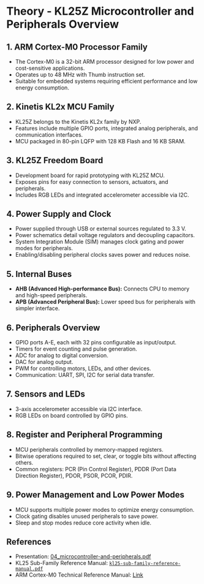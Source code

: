 # Theory - KL25Z Microcontroller and Peripherals Overview

## 1. ARM Cortex-M0 Processor Family

- The Cortex-M0 is a 32-bit ARM processor designed for low power and cost-sensitive applications.  
- Operates up to 48 MHz with Thumb instruction set.  
- Suitable for embedded systems requiring efficient performance and low energy consumption.

## 2. Kinetis KL2x MCU Family

- KL25Z belongs to the Kinetis KL2x family by NXP.  
- Features include multiple GPIO ports, integrated analog peripherals, and communication interfaces.  
- MCU packaged in 80-pin LQFP with 128 KB Flash and 16 KB SRAM.

## 3. KL25Z Freedom Board

- Development board for rapid prototyping with KL25Z MCU.  
- Exposes pins for easy connection to sensors, actuators, and peripherals.  
- Includes RGB LEDs and integrated accelerometer accessible via I2C.

## 4. Power Supply and Clock

- Power supplied through USB or external sources regulated to 3.3 V.  
- Power schematics detail voltage regulators and decoupling capacitors.  
- System Integration Module (SIM) manages clock gating and power modes for peripherals.  
- Enabling/disabling peripheral clocks saves power and reduces noise.

## 5. Internal Buses

- **AHB (Advanced High-performance Bus):** Connects CPU to memory and high-speed peripherals.  
- **APB (Advanced Peripheral Bus):** Lower speed bus for peripherals with simpler interface.

## 6. Peripherals Overview

- GPIO ports A-E, each with 32 pins configurable as input/output.  
- Timers for event counting and pulse generation.  
- ADC for analog to digital conversion.  
- DAC for analog output.  
- PWM for controlling motors, LEDs, and other devices.  
- Communication: UART, SPI, I2C for serial data transfer.

## 7. Sensors and LEDs

- 3-axis accelerometer accessible via I2C interface.  
- RGB LEDs on board controlled by GPIO pins.

## 8. Register and Peripheral Programming

- MCU peripherals controlled by memory-mapped registers.  
- Bitwise operations required to set, clear, or toggle bits without affecting others.  
- Common registers: PCR (Pin Control Register), PDDR (Port Data Direction Register), PDOR, PSOR, PCOR, PDIR.

## 9. Power Management and Low Power Modes

- MCU supports multiple power modes to optimize energy consumption.  
- Clock gating disables unused peripherals to save power.  
- Sleep and stop modes reduce core activity when idle.

## References

- Presentation: [04_microcontroller-and-peripherals.pdf](./04_microcontroller-and-peripherals.pdf)  
- KL25 Sub-Family Reference Manual: [`kl25-sub-family-reference-manual.pdf`](./kl25-sub-family-reference-manual.pdf)  
- ARM Cortex-M0 Technical Reference Manual: [Link](https://developer.arm.com/documentation/ddi0419/latest)
